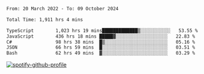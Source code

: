 <!--START_SECTION:waka-->

```txt
From: 20 March 2022 - To: 09 October 2024

Total Time: 1,911 hrs 4 mins

TypeScript        1,023 hrs 19 mins█████████████▒░░░░░░░░░░░   53.55 %
JavaScript        436 hrs 18 mins █████▓░░░░░░░░░░░░░░░░░░░   22.83 %
C#                98 hrs 38 mins  █▒░░░░░░░░░░░░░░░░░░░░░░░   05.16 %
JSON              66 hrs 59 mins  █░░░░░░░░░░░░░░░░░░░░░░░░   03.51 %
Bash              62 hrs 49 mins  ▓░░░░░░░░░░░░░░░░░░░░░░░░   03.29 %
```

<!--END_SECTION:waka-->
[![spotify-github-profile](https://spotify-github-profile.vercel.app/api/view?uid=c00zprrvy9xiloa9qnco3hmng&cover_image=true&theme=novatorem&show_offline=false&background_color=121212&bar_color=53b14f&bar_color_cover=false)](https://spotify-github-profile.vercel.app/api/view?uid=c00zprrvy9xiloa9qnco3hmng&redirect=true)




